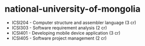 # national-university-of-mongolia

- ICSI204 - Computer structure and assembler language (3 cr)
- ICSI303 - Software requirement analysis (2 cr)
- ICSI401 - Developing mobile device application (3 cr)
- ICSI405 - Software project management (2 cr)

